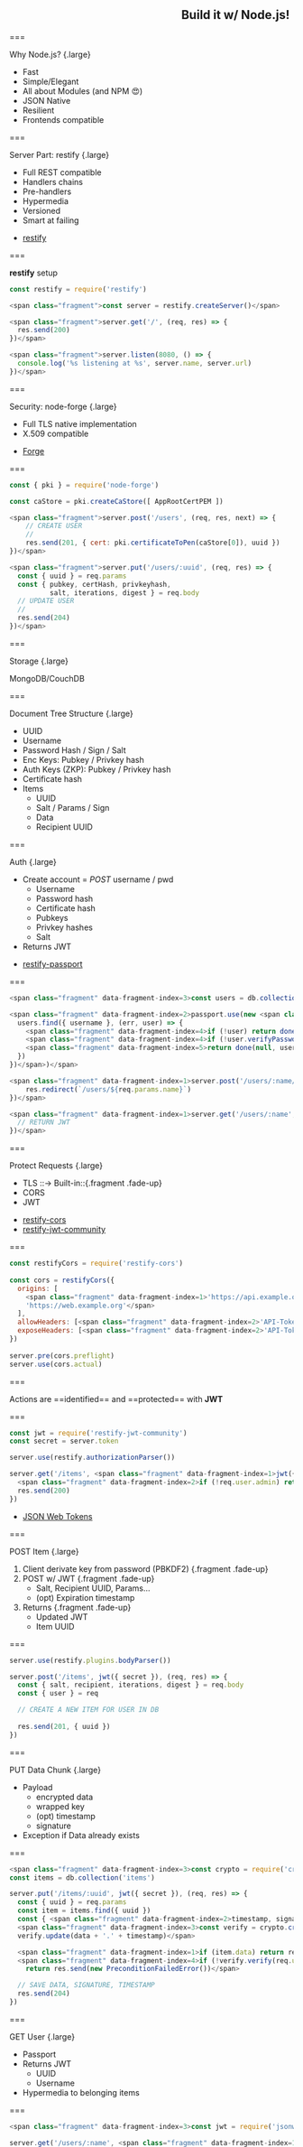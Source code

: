 <!--{section^1:data-breadcrumb="The Node.js Part"}-->

<!--{.interleaf data-background-image="/img/unsplash/randy-fath-531056-unsplash.jpg"}-->
<!-- Photo by Randy Fath on Unsplash -->

## <svg class="icon"><use xlink:href="/img/icons.svg#dots-two-vertical"></svg> Build it w/ Node.js!

===
<!-- {.large} -->

Why Node.js? {.large}

- Fast
- Simple/Elegant
- All about Modules (and NPM 😍)
- JSON Native
- Resilient
- Frontends compatible

===
<!-- {.large} -->

Server Part: restify {.large}

- Full REST compatible 
- Handlers chains
- Pre-handlers
- Hypermedia
- Versioned
- Smart at failing

<!--  -->

- [restify](http://restify.com/)
<!-- {ul:.linkrolls} -->

===

**restify** setup 

```js
const restify = require('restify')

<span class="fragment">const server = restify.createServer()</span>

<span class="fragment">server.get('/', (req, res) => {
  res.send(200)
})</span>

<span class="fragment">server.listen(8080, () => {
  console.log('%s listening at %s', server.name, server.url)
})</span>
```

===
<!-- {.large} -->

Security: node-forge {.large}

- Full TLS native implementation
- X.509 compatible

<!--  -->

- [Forge](https://www.npmjs.com/package/node-forge)
<!-- {ul:.linkrolls} -->

===

```js
const { pki } = require('node-forge')

const caStore = pki.createCaStore([ AppRootCertPEM ])

<span class="fragment">server.post('/users', (req, res, next) => {
    // CREATE USER
    // 
    res.send(201, { cert: pki.certificateToPen(caStore[0]), uuid })
})</span>

<span class="fragment">server.put('/users/:uuid', (req, res) => {
  const { uuid } = req.params
  const { pubkey, certHash, privkeyhash,
          salt, iterations, digest } = req.body
  // UPDATE USER
  //
  res.send(204)
})</span>
```

===
<!-- {.large} -->

Storage {.large}

MongoDB/CouchDB

===
<!-- {.small} -->

Document Tree Structure {.large}

- UUID
- Username
- Password Hash / Sign / Salt
- Enc Keys: Pubkey / Privkey hash
- Auth Keys (ZKP): Pubkey / Privkey hash
- Certificate hash
- Items
    - UUID
    - Salt / Params / Sign
    - Data
    - Recipient UUID

===
<!-- {.small} -->

Auth {.large}

- Create account = _POST_ username / pwd
    - Username
    - Password hash
    - Certificate hash
    - Pubkeys
    - Privkey hashes
    - Salt
- Returns JWT

<!--  -->

- [restify-passport](https://www.npmjs.com/package/passport-restify)
<!-- {ul:.linkrolls} -->

===

```js
<span class="fragment" data-fragment-index=3>const users = db.collection('users')</span>

<span class="fragment" data-fragment-index=2>passport.use(new <span class="fragment" data-fragment-index=3>LocalStrategy((username, password, done) => {
  users.find({ username }, (err, user) => {
    <span class="fragment" data-fragment-index=4>if (!user) return done(null, false)</span>
    <span class="fragment" data-fragment-index=4>if (!user.verifyPassword(password)) return done(null, false)</span>
    <span class="fragment" data-fragment-index=5>return done(null, user)</span>
  })
})</span>)</span>

<span class="fragment" data-fragment-index=1>server.post('/users/:name/login', <span class="fragment" data-fragment-index=6>passport.authenticate('local')</span>, (req, res) => {
    res.redirect(`/users/${req.params.name}`)
})</span>

<span class="fragment" data-fragment-index=1>server.get('/users/:name', <span class="fragment" data-fragment-index=6>passport.authenticate('local')</span>, (req, res) => {
  // RETURN JWT
})</span>
```

===
<!-- {.large} -->

Protect Requests {.large}

- TLS ::→ Built-in::{.fragment .fade-up}
- CORS
- JWT

<!--  -->

- [restify-cors](https://www.npmjs.com/package/restify-cors)
- [restify-jwt-community](https://www.npmjs.com/package/restify-jwt-community)
<!-- {ul:.linkrolls} -->

===

```js
const restifyCors = require('restify-cors')
 
const cors = restifyCors({
  origins: [
    <span class="fragment" data-fragment-index=1>'https://api.example.org',
    'https://web.example.org'</span>
  ],
  allowHeaders: [<span class="fragment" data-fragment-index=2>'API-Token', 'Authorization'</span>],
  exposeHeaders: [<span class="fragment" data-fragment-index=2>'API-Token-Expiry'</span>]
})
 
server.pre(cors.preflight)
server.use(cors.actual)
```

===
<!-- {.punchline} -->

Actions are
==identified== and ==protected==
with **JWT**

===

```js
const jwt = require('restify-jwt-community')
const secret = server.token

server.use(restify.authorizationParser())

server.get('/items', <span class="fragment" data-fragment-index=1>jwt({ secret })</span>, (req, res) => {
  <span class="fragment" data-fragment-index=2>if (!req.user.admin) return { res.send(401) }</span>
  res.send(200)
})
```

- [JSON Web Tokens](https://jwt.io/)
<!-- {ul:.linkrolls} -->

===

POST Item {.large}

1. Client derivate key from password (PBKDF2) {.fragment .fade-up}
2. POST w/ JWT {.fragment .fade-up}
    - Salt, Recipient UUID, Params…
    - (opt) Expiration timestamp
3. Returns {.fragment .fade-up}
    - Updated JWT
    - Item UUID 

===

```js
server.use(restify.plugins.bodyParser())

server.post('/items', jwt({ secret }), (req, res) => {
  const { salt, recipient, iterations, digest } = req.body
  const { user } = req

  // CREATE A NEW ITEM FOR USER IN DB
  
  res.send(201, { uuid })
})
```

===

PUT Data Chunk {.large}

- Payload
    - encrypted data
    - wrapped key
    - (opt) timestamp
    - signature 
- Exception if Data already exists

===

```js
<span class="fragment" data-fragment-index=3>const crypto = require('crypto')</span>
const items = db.collection('items')

server.put('/items/:uuid', jwt({ secret }), (req, res) => {
  const { uuid } = req.params
  const item = items.find({ uuid })
  const { <span class="fragment" data-fragment-index=2>timestamp, signature,</span> data } = req.body
  <span class="fragment" data-fragment-index=3>const verify = crypto.createVerify('sha256')
  verify.update(data + '.' + timestamp)</span>

  <span class="fragment" data-fragment-index=1>if (item.data) return res.send(new ConflictError())</span>
  <span class="fragment" data-fragment-index=4>if (!verify.verify(req.user.pubkey, signature, 'base64'))
    return res.send(new PreconditionFailedError())</span>

  // SAVE DATA, SIGNATURE, TIMESTAMP
  res.send(204)
})
```

===
<!-- {.large} -->

GET User {.large}

- Passport
- Returns JWT
    - UUID
    - Username
- Hypermedia to belonging items

===

```js
<span class="fragment" data-fragment-index=3>const jwt = require('jsonwebtoken')</span>

server.get('/users/:name', <span class="fragment" data-fragment-index=1>passport.authenticate('local')</span>, (req, res) => {
  const { name } = req.params
  const user = users.find({ name })

  <span class="fragment" data-fragment-index=3>let token = jwt.sign({
    uuid: user.uuid,
    admin: user.admin
  }, secret, { expiresIn: '1m' })</span>

  res.send({
    <span class="fragment" data-fragment-index=3>token,</span>
    username: user.name,
    pubkey: user.pubkey,
    items: user.items.map(item => <span class="fragment" data-fragment-index=2>server.router.render('items', { uuid:</span> item<span class="fragment" data-fragment-index=2>.uuid</span> }))
  })
})
```

===
<!-- {.large} -->

GET Data Chunk {.large}

1. Check signature w/ pubkey 
2. Check Exp. Timestamp 
3. Returns Data or Exception

===

```js
const items = db.collection('items')
server.get('/items/:uuid', <span class="fragment" data-fragment-index=2>jwt({ secret })</span>, (req, res) => {
  const { uuid } = req.params
  const item = items.find({ uuid })
  <span class="fragment" data-fragment-index=4>const verify = crypto.createVerify('sha256')
  verify.update(item.data + '.' + item.timestamp)</span>

  <span class="fragment" data-fragment-index=1>if (!item) return res.send(new NotFoundError())</span>
  <span class="fragment" data-fragment-index=2>if (item.recipient.uuid !== req.user.uuid)
    return res.send(new UnauthorizedError())</span>
  <span class="fragment" data-fragment-index=3>if (item.expire < Date.now())
    return res.send(new PreconditionFailedError())</span>
  <span class="fragment" data-fragment-index=4>if (!verify.verify(req.user.pubkey, item.signature, 'base64'))
    return res.send(new PreconditionFailedError())</span>

  res.send(item)
})
```

===

**Bonus** ZKP
Share payload with a user {.large}

1. Recipient _PUT_ `users/:name/recipients/:uuid` {.fragment .fade-up}
2. Returns a JWT {.fragment .fade-up}
3. Recipient _UPDATE_ JWT w/ its Signature using Privkey {.fragment .fade-up}
4. _PUSH_ to User {.fragment .fade-up}
5. User _PUT_ item flagged item w/ the recipient UUID {.fragment .fade-up}

===

Just a simple ==REST== Ping Pong!

@[giphy]({"token":"kcpobK0upw5gY","className":"medium"})


*[JWT]: JSON Web Tokens
*[CORS]: Cross-origin resource sharing
*[ZKP]: Zero Knowledge Proof
